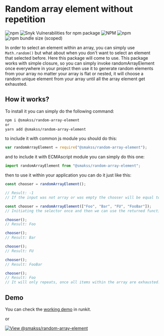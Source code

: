 # Random array element without repetition

![npm](https://img.shields.io/npm/v/@smakss/random-array-element) ![Snyk Vulnerabilities for npm package](https://img.shields.io/snyk/vulnerabilities/npm/@smakss/random-array-element) ![NPM](https://img.shields.io/npm/l/@smakss/random-array-element) ![npm](https://img.shields.io/npm/dt/@smakss/random-array-element) ![npm bundle size (scoped)](https://img.shields.io/bundlephobia/min/@smakss/random-array-element)

In order to select an element within an array, you can simply use `Math.random()` but what about when you don't want to select an element that selected before. Here this package will come to use. This package works with simple closure, so you can simply invoke randomArrayElement once everywhere in your project then use it to generate random elements from your array no matter your array is flat or nested, it will choose a random unique element from your array until all the array element get exhausted.

## How it works?

To install it you can simply do the following command:

```bash
npm i @smakss/random-array-element
or
yarn add @smakss/random-array-element
```

to include it with common js module you should do this:

```js
var randomArrayElement = require("@smakss/random-array-element");
```

and to include it with ECMAscript module you can simply do this one:

```js
import randomArrayElement from "@smakss/random-array-element";
```

then to use it within your application you can do it just like this:

```js
const chooser = randomArrayElement();

// Result: -1
// If the input was not array or was empty the chooser will be equal to -1, so chooser() will throw an error.
```

```js
const chooser = randomArrayElement(["Foo", "Bar", "FU", "FooBar"]);
// Initiating the selector once and then we can use the returned function to select random none repeatable elements from the array.

chooser();
// Result: Foo

chooser();
// Result: Bar

chooser();
// Result: FU

chooser();
// Result: FooBar

chooser();
// Result: Foo
// It will only repeats, once all items within the array are exhausted.
```

## Demo

You can check the [working demo](https://runkit.com/smakss/random-array-element) in runkit.

or

[![View @smakss/random-array-element](https://codesandbox.io/static/img/play-codesandbox.svg)](https://codesandbox.io/s/smakss-random-array-element-7yizos?fontsize=14&hidenavigation=1&theme=dark)
